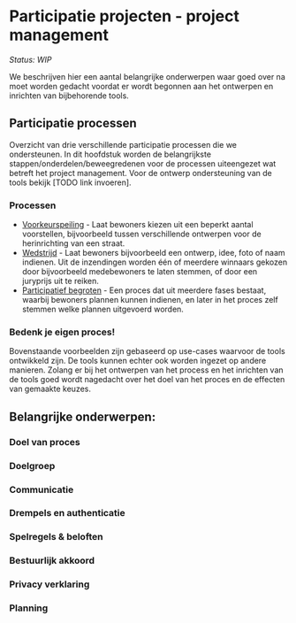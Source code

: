 
# Participatie projecten - project management

_Status: WIP_

We beschrijven hier een aantal belangrijke onderwerpen waar goed over na moet worden gedacht voordat er wordt begonnen aan het ontwerpen en inrichten van bijbehorende tools. 


## Participatie processen
Overzicht van drie verschillende participatie processen die we ondersteunen. In dit hoofdstuk worden de belangrijkste stappen/onderdelen/beweegredenen voor de processen uiteengezet wat betreft het project management. Voor de ontwerp ondersteuning van de tools bekijk [TODO link invoeren].

### Processen
* [Voorkeurspeiling](poll-PM.md) - Laat bewoners kiezen uit een beperkt aantal voorstellen, bijvoorbeeld tussen verschillende ontwerpen voor de herinrichting van een straat.
* [Wedstrijd](contest-PM.md) - Laat bewoners bijvoorbeeld een ontwerp, idee, foto of naam indienen. Uit de inzendingen worden één of meerdere winnaars gekozen door bijvoorbeeld medebewoners te laten stemmen, of door een juryprijs uit te reiken.
* [Participatief begroten](participatory-budgeting-PM.md) - Een proces dat uit meerdere fases bestaat, waarbij bewoners plannen kunnen indienen, en later in het proces zelf stemmen welke plannen uitgevoerd worden.


### Bedenk je eigen proces!
Bovenstaande voorbeelden zijn gebaseerd op use-cases waarvoor de tools ontwikkeld zijn. De tools kunnen echter ook worden ingezet op andere manieren. Zolang er bij het ontwerpen van het process en het inrichten van de tools goed wordt nagedacht over het doel van het proces en de effecten van gemaakte keuzes. 


## Belangrijke onderwerpen:

### Doel van proces

### Doelgroep

### Communicatie

### Drempels en authenticatie

### Spelregels & beloften

### Bestuurlijk akkoord

### Privacy verklaring

### Planning

